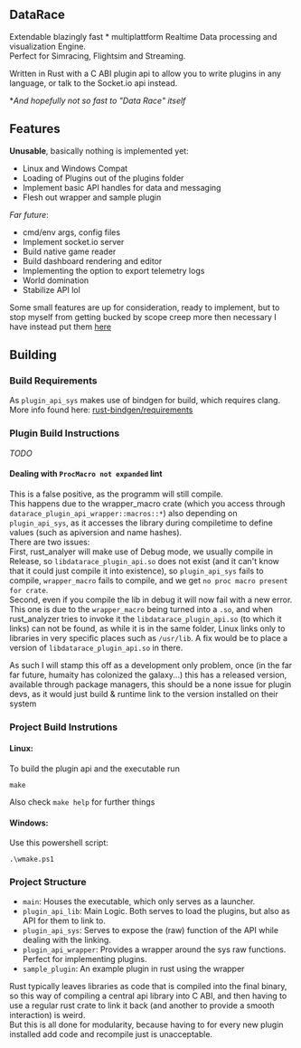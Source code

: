 ## DataRace
Extendable blazingly fast * multiplattform Realtime Data processing and visualization Engine.  
Perfect for Simracing, Flightsim and Streaming.  
  
Written in Rust with a C ABI plugin api to allow you to write plugins in any language,
or talk to the Socket.io api instead.  
  
**And hopefully not so fast to "Data Race" itself*

## Features
**Unusable**, basically nothing is implemented yet:  
- Linux and Windows Compat
- Loading of Plugins out of the plugins folder
- Implement basic API handles for data and messaging
- Flesh out wrapper and sample plugin

*Far future*:
- cmd/env args, config files
- Implement socket.io server
- Build native game reader
- Build dashboard rendering and editor
- Implementing the option to export telemetry logs
- World domination
- Stabilize API lol

Some small features are up for consideration, ready to implement,
but to stop myself from getting bucked by scope creep more then necessary I have instead put them [here](docs/MayImplement.md)

## Building
### Build Requirements
As `plugin_api_sys` makes use of bindgen for build, which requires clang.  
More info found here: [rust-bindgen/requirements](https://rust-lang.github.io/rust-bindgen/requirements.html)  

### Plugin Build Instructions
*TODO*
#### Dealing with `ProcMacro not expanded` lint
This is a false positive, as the programm will still compile.  
This happens due to the wrapper_macro crate (which you access through `datarace_plugin_api_wrapper::macros::*`)
also depending on `plugin_api_sys`, as it accesses the library during compiletime to define values (such as apiversion and name hashes).  
There are two issues:  
First, rust_analyer will make use of Debug mode, we usually compile in Release,
so `libdatarace_plugin_api.so` does not exist (and it can't know that it could just compile it into existence), so `plugin_api_sys` fails to compile,
`wrapper_macro` fails to compile, and we get `no proc macro present for crate`.  
Second, even if you compile the lib in debug it will now fail with a new error. This one is due to the `wrapper_macro` being turned into a `.so`,
and when rust_analyzer tries to invoke it the `libdatarace_plugin_api.so` (to which it links) can not be found, as while it is in the same folder,
Linux links only to libraries in very specific places such as `/usr/lib`. A fix would be to place a version of `libdatarace_plugin_api.so` in there.  
  
As such I will stamp this off as a development only problem, once (in the far far future, humaity has colonized the galaxy...) this has a released version,
available through package managers, this should be a none issue for plugin devs, as it would just build & runtime link to the version installed on their system

### Project Build Instrutions
#### Linux:
To build the plugin api and the executable run
```
make
```

Also check `make help` for further things  

#### Windows:
Use this powershell script:
```
.\wmake.ps1
```

### Project Structure
- `main`: Houses the executable, which only serves as a launcher.
- `plugin_api_lib`: Main Logic. Both serves to load the plugins, but also as API for them to link to.
- `plugin_api_sys`: Serves to expose the (raw) function of the API while dealing with the linking.
- `plugin_api_wrapper`: Provides a wrapper around the sys raw functions. Perfect for implementing plugins.
- `sample_plugin`: An example plugin in rust using the wrapper
  
Rust typically leaves libraries as code that is compiled into the final binary,
so this way of compiling a central api library into C ABI, and then having to use a regular rust crate to link it back (and another to provide a smooth interaction) is weird.  
But this is all done for modularity, because having to for every new plugin installed add code and recompile just is unacceptable.
